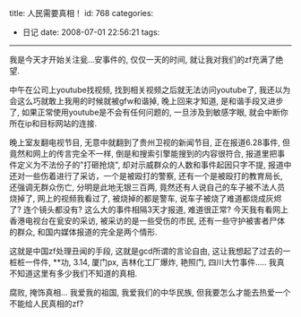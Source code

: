 title: 人民需要真相！
id: 768
categories:
  - 日记
date: 2008-07-01 22:56:21
tags:
---

我是今天才开始关注瓮...安事件的, 仅仅一天的时间, 就让我对我们的zf充满了绝望.

中午在公司上youtube找视频, 找到相关视频之后就无法访问youtube了, 我还以为会这么巧就敢上我用的时候就被gfw和谐掉, 晚上回来才知道, 是和谐手段又进步了, 如果正常使用youtube是不会有任何问题的, 一旦涉及到敏感字眼, 就会中断你所在ip和目标网站的连接.

晚上室友翻电视节目, 无意中就翻到了贵州卫视的新闻节目, 正在报道6.28事件, 但竟然和网上的传言完全不一样, 倒是和搜索引擎能搜到的内容很符合, 报道里把事件定义为不法份子的"打砸抢烧", 却对示威群众的人数和事件起因只字不提, 报道中还对一些伤着进行了采访，一个是被殴打的警察, 还有一个是被殴打的教育局长, 还强调无群众伤亡, 分明是此地无银三百两, 竟然还有人说自己的车子被不法人员烧掉了, 网上的视频我看过了, 被烧掉的都是警车, 说车子被烧了难道都烧成灰烬了? 连个镜头都没有? 这么大的事件相隔3天才报道, 难道很正常? 今天我有看网上香港电视台在瓮安的采访, 被采访的是一些受伤的市民, 还有一些守护被害者尸体的群众, 和国内媒体报道的完全是两个情形.

这就是中国zf处理丑闻的手段, 这就是gcd所谓的言论自由, 这让我想起了过去的一桩桩一件件, **功, 3.14, 厦门px, 吉林化工厂爆炸, 艳照门, 四川大竹事件..... 我真不知道这里有多少我们不知道的真相.

腐败, 掩饰真相... 我爱我的祖国, 我爱我们的中华民族, 但我要怎么才能去热爱一个不能给人民真相的zf?